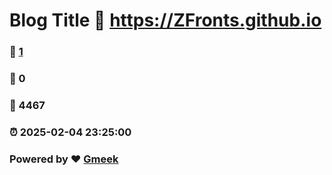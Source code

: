 # Blog Title :link: https://ZFronts.github.io 
### :page_facing_up: [1](https://ZFronts.github.io/tag.html) 
### :speech_balloon: 0 
### :hibiscus: 4467 
### :alarm_clock: 2025-02-04 23:25:00 
### Powered by :heart: [Gmeek](https://github.com/Meekdai/Gmeek)
